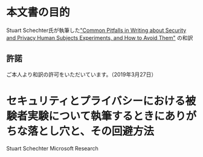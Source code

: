# 本文書の目的
Stuart Schechter氏が執筆した["Common Pitfalls in Writing about Security and Privacy Human Subjects Experiments, and How to Avoid Them"]( https://www.microsoft.com/en-us/research/publication/common-pitfalls-in-writing-about-security-and-privacy-human-subjects-experiments-and-how-to-avoid-them/) の和訳

## 許諾
ご本人より和訳の許可をいただいています。（2019年3月27日）

# セキュリティとプライバシーにおける被験者実験について執筆するときにありがちな落とし穴と、その回避方法

Stuart Schechter
Microsoft Research


